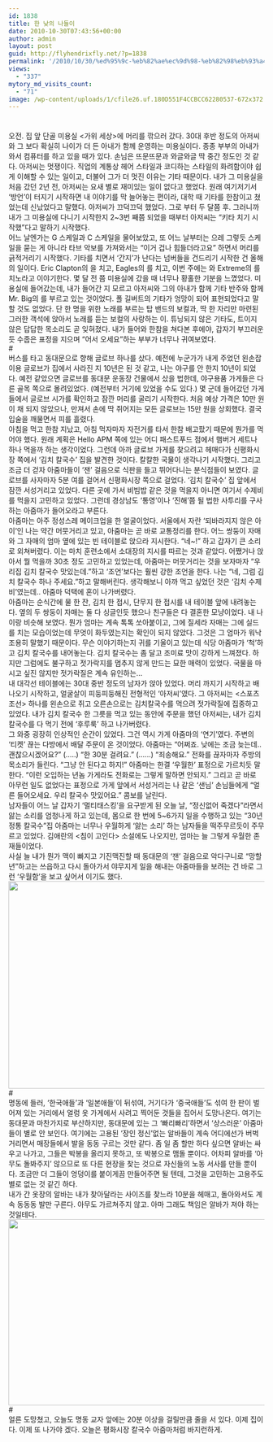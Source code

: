 ```yaml
---
id: 1838
title: 한 낮의 나들이
date: 2010-10-30T07:43:56+00:00
author: admin
layout: post
guid: http://flyhendrixfly.net/?p=1838
permalink: '/2010/10/30/%ed%95%9c-%eb%82%ae%ec%9d%98-%eb%82%98%eb%93%a4%ec%9d%b4/'
views:
  - "337"
mytory_md_visits_count:
  - "71"
image: /wp-content/uploads/1/cfile26.uf.180D551F4CCBCC62280537-672x372.jpg
---
```

#

<div>
  오전. 집 앞 단골 미용실 <가위 세상>에 머리를 깎으러 갔다. 30대 후반 정도의 아저씨와 그 보다 확실히 나이가 더 든 아내가 함께 운영하는 미용실이다. 종종 부부의 아내가 와서 컴퓨터를 하고 있을 때가 있다. 손님은 뜨문뜨문과 와글와글 딱 중간 정도인 것 같다. 아저씨는 멋쟁이다. 직업의 계통상 헤어 스타일과 코디하는 스타일의 화려함이야 쉽게 이해할 수 있는 일이고, 더불어 그가 더 멋진 이유는 기타 때문이다. 내가 그 미용실을 처음 갔던 2년 전, 아저씨는 요새 별로 재미있는 일이 없다고 했었다. 원래 여기저기서 &#8216;방언&#8217;이 터지기 시작하면 내 이야기를 막 늘어놓는 편이라, 대학 때 기타를 한참이고 쳤었는데 신났었다고 말했다. 아저씨가 끄덕끄덕 했었다. 그로 부터 두 달쯤 후. 그러니까 내가 그 미용실에 다니기 시작한지 2~3번 째쯤 되었을 때부터 아저씨는 &#8220;키타 치기 시작했&#8221;다고 말하기 시작했다.&nbsp;
</div>

<div>
</div>

<div id="">
  어느 날엔가는 G 스케일과 C 스케일을 물어보았고, 또 어느 날부터는 으레 그렇듯 스케일을 묻는 게 아니라 타브 악보를 가져와서는 &#8220;이거 겁나 힘들더라고요&#8221; 하면서 머리를 긁적거리기 시작했다. 기타를 치면서 &#8216;간지&#8217;가 난다는 넘버들을 건드리기 시작한 건 올해의 일이다. Eric Clapton의 <Tears in Heaven>을 치고, Eagles의 <Hotel California>를 치고, 이번 주에는 <Dust in the Wind>와 Extreme의 <More than Words>를 치노라고 이야기한다. 몇 달 전 쯤 미용실에 갔을 때 너무나 황홀한 기분을 느꼈었다. 미용실에 들어갔는데, 내가 들어간 지 모르고 아저씨와 그의 아내가 함께 기타 반주와 함께 Mr. Big의 <Wild World>를 부르고 있는 것이었다. 폴 길버트의 기타가 엉망이 되어 표현되었다고 말할 것도 없었다. 단 한 명을 위한 노래를 부르는 탑 밴드의 보컬과, 딱 한 자리만 마련된 그러한 객석에 앉아서 노래를 듣는 보컬의 사랑하는 이. 튜닝되지 않은 기타도, 트이지 않은 답답한 목소리도 곧 잊혀졌다. 내가 들어와 한참을 쳐다본 후에야, 갑자기 부끄러운 듯 수줍은 표정을 지으며 &#8220;어서 오세요&#8221;하는 부부가 너무나 귀여보였다.
</div>

<div id="">
</div>

<div id="">
  #
</div>

<div id="aeaoofnhgocdbnbeljkmbjdmhbcokfdb-mousedown">
  버스를 타고 동대문으로 향해 글로브 하나를 샀다. 예전에 누군가가 내게 주었던 왼손잡이용 글로브가 집에서 사라진 지 10년은 된 것 같고, 나는 야구를 안 한지 10년이 되었다. 예전 같았으면 글로브를 동대문 운동장 건물에서 샀을 법한데, 야구용품 가게들은 다른 골목 쪽으로 몰려있었다. (예전부터 거기에 있었을 수도 있다.) 몇 군데 들어갔던 가게들에서 글로브 시가를 확인하고 잠깐 머리를 굴리기 시작한다. 처음 예상 가격은 10만 원이 채 되지 않았으나, 만져서 손에 딱 쥐어지는 모든 글로브는 15만 원을 상회했다. 결국 입술을 깨물면서 피를 흘렸다.
</div>

<div id="">
</div>

<div id="">
  아침을 먹고 한참 지났고, 아침 먹자마자 자전거를 타서 한참 배고팠기 때문에 뭔가를 먹어야 했다. 원래 계획은 Hello APM 쪽에 있는 어디 패스트푸드 점에서 햄버거 세트나 하나 먹을까 하는 생각이었다. 그런데 아까 글로브 가게를 찾으려고 헤매다가 신평화시장 쪽에서 &#8216;김치 칼국수&#8217; 집을 발견한 것이다. 칼칼한 국물이 생각나기 시작했다. 그리고 조금 더 걷자 아줌마들이 &#8216;잰&#8217; 걸음으로 식판을 들고 뛰어다니는 분식점들이 보였다. 글로브를 사자마자 5분 여를 걸어서 신평화시장 쪽으로 걸었다. &#8216;김치 칼국수&#8217; 집 앞에서 잠깐 서성거리고 있었다. 다른 곳에 가서 비빔밥 같은 것을 먹을지 아니면 여기서 수제비를 먹을지 고민하고 있었다. 그런데 경상남도 &#8216;통영&#8217;이나 &#8216;진해&#8217;쯤 될 법한 사투리를 구사하는 아줌마가 들어오라고 부른다.
</div>

<div id="">
</div>

<div id="">
  아줌마는 아주 정성스레 메이크업을 한 얼굴이었다. 서울에서 자란 &#8216;되바라지지 않은 아이&#8217;인 나는 약간 머뭇거리고 있고, 아줌마는 곧 바로 교통정리를 한다. 어느 쌍둥이 자매와 그 자매의 엄마 옆에 있는 빈 테이블로 앉으라 지시한다. &#8220;네~!&#8221; 하고 갑자기 큰 소리로 외쳐버렸다. 이는 마치 훈련소에서 소대장의 지시를 따르는 것과 같았다. 어쨌거나 앉아서 뭘 먹을까 30초 정도 고민하고 있었는데, 아줌마는 머뭇거리는 것을 보자마자 &#8220;우리집 김치 칼국수 맛있는데.&#8221;하고 &#8216;조언&#8217;보다는 훨씬 강한 조언을 한다. 나는 &#8220;네, 그럼 김치 칼국수 하나 주세요.&#8221;하고 말해버린다. 생각해보니 아까 먹고 싶었던 것은 &#8216;김치 수제비&#8217;였는데.. 아줌마 덕택에 혼이 나가버렸다.
</div>

<div id="">
</div>

<div id="">
  아줌마는 순식간에 물 한 잔, 김치 한 접시, 단무지 한 접시를 내 테이블 앞에 내려놓는다. 옆의 두 쌍둥이 자매는 둘 다 싱글인듯 했으나 친구들은 다 결혼한 모냥이었다. 내 나이랑 비슷해 보였다. 뭔가 엄마는 계속 톡톡 쏘아붙이고, 그에 질세라 자매는 그에 실드를 치는 모습이었는데 무엇이 화두였는지는 확인이 되지 않았다. 그것은 그 엄마가 워낙 조용히 말했기 때문이다. 무슨 이야기하는지 귀를 기울이고 있는데 식당 아줌마가 &#8216;척&#8217;하고 김치 칼국수를 내어놓는다. 김치 칼국수는 좀 달고 조미료 맛이 강하게 느껴졌다. 하지만 그럼에도 불구하고 젓가락지를 멈추지 않게 만드는 묘한 매력이 있었다. 국물을 마시고 싶진 않지만 젓가락질은 계속 유인하는&#8230;
</div>

<div id="">
</div>

<div id="">
  내 대각선 테이블에는 30대 중반 정도의 남자가 앉아 있었다. 머리 까지기 시작하고 배 나오기 시작하고, 얼굴살이 피둥피둥해진 전형적인 &#8216;아저씨&#8217;였다. 그 아저씨는 <스포츠 조선> 하나를 왼손으로 쥐고 오른손으로는 김치칼국수를 먹으려 젓가락질에 집중하고 있었다. 내가 김치 칼국수 한 그릇을 먹고 있는 동안에 주문을 했던 아저씨는, 내가 김치 칼국수를 다 먹기 전에 &#8216;후루룩&#8217; 하고 나가버렸다.
</div>

<div id="">
</div>

<div id="">
  그 와중 굉장히 인상적인 순간이 있었다. 그건 역시 가게 아줌마의 &#8216;연기&#8217;였다. 주변의 &#8216;티켓&#8217; 끊는 다방에서 배달 주문이 온 것이었다. 아줌마는 &#8220;어쩌죠. 낮에는 조금 늦는데.. 괜찮으시겠어요?&#8221; (&#8230;..) &#8220;한 30분 걸려요.&#8221; (&#8230;&#8230;) &#8220;죄송해요.&#8221; 전화를 끊자마자 주방의 목소리가 들린다. &#8220;그냥 안 된다고 하지!&#8221; 아줌마는 한결 &#8216;우월한&#8217; 표정으로 가르치듯 말한다. &#8220;이런 오입하는 년놈 가게라도 전화로는 그렇게 말하면 안되지.&#8221; 그리고 곧 바로 아무런 일도 없었다는 표정으로 가게 앞에서 서성거리는 나 같은 &#8216;샌님&#8217; 손님들에게 &#8220;얼른 들어오세요. 우리 칼국수 맛있어요.&#8221; 콤보를 날린다.
</div>

<div id="">
</div>

<div id="">
  남자들이 어느 날 갑자기 &#8216;멀티태스킹&#8217;을 요구받게 된 오늘 날, &#8220;정신없어 죽겠다&#8221;라면서 앓는 소리를 엄청나게 하고 있는데, 몸으로 한 번에 5~6가지 일을 수행하고 있는 &#8220;30년 정통 칼국수&#8221;집 아줌마는 너무나 우월하게 &#8216;앓는 소리&#8217; 하는 남자들을 떡주무르듯이 주무르고 있었다. 김애란의 <침이 고인다> 소설에도 나오지만, 엄마는 늘 그렇게 우월한 존재들이었다.
</div>

<div id="">
</div>

<div id="">
  사실 늘 내가 뭔가 맥이 빠지고 기진맥진할 때 동대문의 &#8216;잰&#8217; 걸음으로 악다구니로 &#8220;망할년&#8221;하고는 쓰읍하고 다시 돌아가서 야무지게 일을 해내는 아줌마들을 보려는 건 바로 그런 &#8216;우월함&#8217;을 보고 싶어서 이기도 했다.
</div>

<div id="">
</div>

<div id="aeaoofnhgocdbnbeljkmbjdmhbcokfdb-mousedown">
  <img src="http://submania.dothome.co.kr/wp-content/uploads/1/cfile26.uf.180D551F4CCBCC62280537.jpg" class="aligncenter" width="610" height="408" alt="" filename="dsc_6822_kwk7811.jpg" filemime="image/jpeg" />
</div>

<div id="">
</div>

<div id="">
  #
</div>

<div id="">
  명동에 들러, &#8216;한국애들&#8217;과 &#8216;일본애들&#8217;이 뒤섞여, 거기다가 &#8216;중국애들&#8217;도 섞여 한 판이 벌어져 있는 거리에서 얼렁 옷 가게에서 사려고 찍어둔 것들을 집어서 도망나온다. 여기는 동대문과 마찬가지로 부산하지만, 동대문에 있는 그 &#8216;빠리빠리&#8217;하면서 &#8216;상스러운&#8217; 아줌마들이 별로 안 보인다. 여기에는 고용된 &#8216;장인 정신&#8217;없는 알바들이 계속 어디에선가 버벅거리면서 매장들에서 발을 동동 구르는 것만 같다. 좀 일 좀 할만 하다 싶으면 알바는 싸우고 나가고, 그들은 박봉을 올리지 못하고, 또 박봉으로 맴돌 뿐이다. 어차피 알바를 &#8216;아무도 돌봐주지&#8217; 않으므로 또 다른 현장을 찾는 것으로 자신들의 노동 서사를 만들 뿐이다. 조금만 더 그들이 엉덩이를 붙이게끔 만들어주면 될 텐데, 그것을 고민하는 고용주도 별로 없는 것 같긴 하다.
</div>

<div id="">
</div>

<div id="aeaoofnhgocdbnbeljkmbjdmhbcokfdb-mousedown">
  내가 간 옷장의 알바는 내가 찾아달라는 사이즈를 찾느라 10분을 헤매고, 돌아와서도 계속 동동동 발만 구른다. 아무도 가르쳐주지 않고. 아마 그래도 책임은 알바가 져야 하는 것일테다.
</div>

<div id="aeaoofnhgocdbnbeljkmbjdmhbcokfdb-mousedown">
</div>

<div id="aeaoofnhgocdbnbeljkmbjdmhbcokfdb-mousedown">
  <img src="http://submania.dothome.co.kr/wp-content/uploads/1/cfile4.uf.18416A204CCBCC6F588904.jpg" class="aligncenter" width="550" height="366" alt="" filename="make_1252401326514.jpg" filemime="image/jpeg" />
</div>

<div id="">
</div>

<div id="">
  #
</div>

<div id="aeaoofnhgocdbnbeljkmbjdmhbcokfdb-mousedown">
  얼른 도망쳤고, 오늘도 명동 교자 앞에는 20분 이상을 걸릴만큼 줄을 서 있다. 이제 집이다. 이제 또 나가야 겠다. 오늘은 평화시장 칼국수 아줌마처럼 바지런하게.
</div>